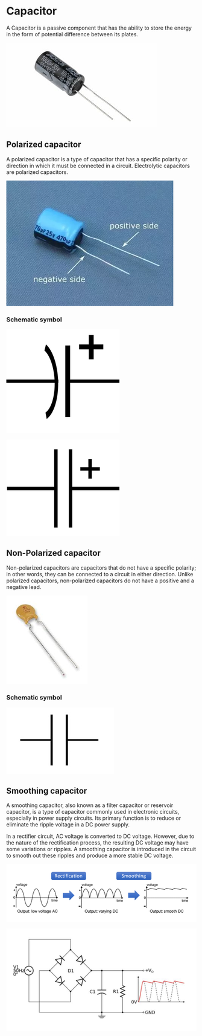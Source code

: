 # Capacitor
A Capacitor is a passive component that has the ability to store the energy in the form of potential difference between its plates.

![capacitor](./assets/capacitor.jpg)

## Polarized capacitor
A polarized capacitor is a type of capacitor that has a specific polarity or direction in which it must be connected in a circuit. Electrolytic capacitors are polarized capacitors.

![capacitor-polarity](./assets/capacitor-polarity.webp)

### Schematic symbol

![polarized capacitor symbol](./assets/polarized-capacitor-symbol.png)

![polarized capacitor symbol 2](./assets/polarized-capacitor-symbol-2.png)

## Non-Polarized capacitor
Non-polarized capacitors are capacitors that do not have a specific polarity; in other words, they can be connected to a circuit in either direction. Unlike polarized capacitors, non-polarized capacitors do not have a positive and a negative lead.

![ceramic capacitor](./assets/ceramic-capacitor.jpeg)

### Schematic symbol

![capacitor symbol](./assets/capacitor-symbol.png)

## Smoothing capacitor
A smoothing capacitor, also known as a filter capacitor or reservoir capacitor, is a type of capacitor commonly used in electronic circuits, especially in power supply circuits. Its primary function is to reduce or eliminate the ripple voltage in a DC power supply.

In a rectifier circuit, AC voltage is converted to DC voltage. However, due to the nature of the rectification process, the resulting DC voltage may have some variations or ripples. A smoothing capacitor is introduced in the circuit to smooth out these ripples and produce a more stable DC voltage.

![smoothing](./assets/rectification-and-smoothing.webp)

![Smoothing capacitor circuit](./assets/smoothing-capacitor-circuit.png)